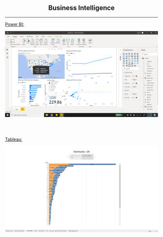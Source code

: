 ## <div align="center"> Business Intelligence

---

[Power BI:](https://github.com/ankur715/BI/tree/master/powerBI)
<p><img src="https://github.com/ankur715/BI/blob/master/powerBI/superstore/profits.png"></p>
<br/><br/>


[Tableau:](https://github.com/ankur715/BI/tree/master/tableau)
<p><img src="https://github.com/ankur715/BI/blob/master/tableau/starbucks/states/states2.JPG"></p>
